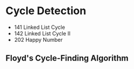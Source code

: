 # Cycle Detection
* 141 Linked List Cycle
* 142 Linked List Cycle II
* 202 Happy Number
## Floyd's Cycle-Finding Algorithm
